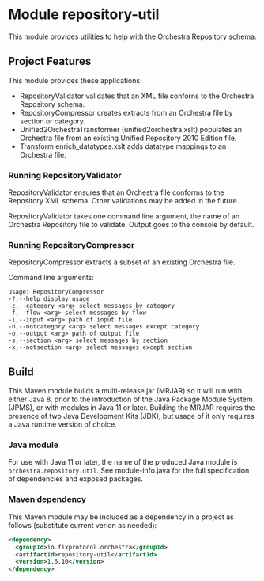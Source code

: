 # Module repository-util

This module provides utilities to help with the Orchestra Repository schema.

## Project Features

This module provides these applications:
* RepositoryValidator validates that an XML file conforns to the Orchestra Repository schema.
* RepositoryCompressor creates extracts from an Orchestra file by section or category.
* Unified2OrchestraTransformer (unified2orchestra.xslt) populates an Orchestra file from an existing Unified Repository 2010 Edition file.
* Transform enrich_datatypes.xslt adds datatype mappings to an Orchestra file.

### Running RepositoryValidator

RepositoryValidator ensures that an Orchestra file conforms to the Repository XML schema. Other validations may be added in the future.

RepositoryValidator takes one command line argument, the name of an Orchestra Repository file to validate. Output goes to the console by default.

### Running RepositoryCompressor

RepositoryCompressor extracts a subset of an existing Orchestra file.

Command line arguments:
```
usage: RepositoryCompressor 
-?,--help display usage 
-c,--category <arg> select messages by category 
-f,--flow <arg> select messages by flow 
-i,--input <arg> path of input file
-n,--notcategory <arg> select messages except category 
-o,--output <arg> path of output file
-s,--section <arg> select messages by section 
-x,--notsection <arg> select messages except section
```

## Build

This Maven module builds a multi-release jar (MRJAR) so it will run with either Java 8, prior to the introduction of the Java Package Module System (JPMS), or with modules in Java 11 or later. Building the MRJAR requires the presence of two Java Development Kits (JDK), but usage of it only requires a Java runtime version of choice.

### Java module

For use with Java 11 or later, the name of the produced Java module is `orchestra.repository.util`. See module-info.java for the full specification of dependencies and exposed packages.

### Maven dependency

This Maven module may be included as a dependency in a project as follows (substitute current verion as needed):

```xml
<dependency>
  <groupId>io.fixprotocol.orchestra</groupId>
  <artifactId>repository-util</artifactId>
  <version>1.6.10</version>
</dependency>
```
